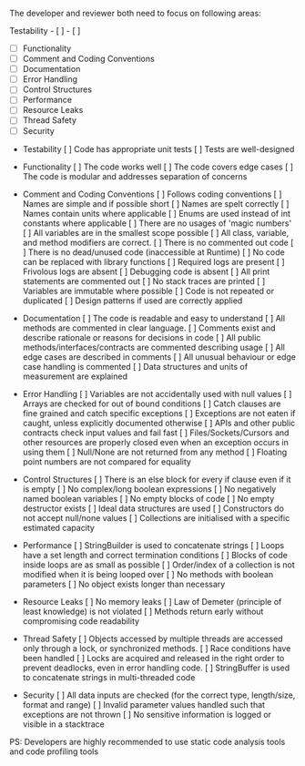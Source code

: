 The developer and reviewer both need to focus on following areas:
  
Testability               - [ ]         - [ ] 
- [ ] Functionality
- [ ] Comment and Coding Conventions
- [ ] Documentation
- [ ] Error Handling
- [ ] Control Structures
- [ ] Performance
- [ ] Resource Leaks
- [ ] Thread Safety
- [ ] Security
 
- Testability
  [ ] Code has appropriate unit tests
  [ ] Tests are well-designed

- Functionality
  [ ] The code works well
  [ ] The code covers edge cases
  [ ] The code is modular and addresses separation of concerns
 
- Comment and Coding Conventions
  [ ] Follows coding conventions
  [ ] Names are simple and if possible short
  [ ] Names are spelt correctly
  [ ] Names contain units where applicable
  [ ] Enums are used instead of int constants where applicable
  [ ] There are no usages of 'magic numbers'
  [ ] All variables are in the smallest scope possible
  [ ] All class, variable, and method modifiers are correct.
  [ ] There is no commented out code
  [ ] There is no dead/unused code (inaccessible at Runtime)
  [ ] No code can be replaced with library functions
  [ ] Required logs are present
  [ ] Frivolous logs are absent
  [ ] Debugging code is absent
  [ ] All print statements are commented out
  [ ] No stack traces are printed
  [ ] Variables are immutable where possible
  [ ] Code is not repeated or duplicated
  [ ] Design patterns if used are correctly applied

- Documentation
  [ ] The code is readable and easy to understand 
  [ ] All methods are commented in clear language.
  [ ] Comments exist and describe rationale or reasons for decisions in code
  [ ] All public methods/interfaces/contracts are commented describing usage
  [ ] All edge cases are described in comments
  [ ] All unusual behaviour or edge case handling is commented
  [ ] Data structures and units of measurement are explained

- Error Handling
  [ ] Variables are not accidentally used with null values
  [ ] Arrays are checked for out of bound conditions
  [ ] Catch clauses are fine grained and catch specific exceptions
  [ ] Exceptions are not eaten if caught, unless explicitly documented otherwise
  [ ] APIs and other public contracts check input values and fail fast
  [ ] Files/Sockets/Cursors and other resources are properly closed even when an exception occurs in using them
  [ ] Null/None are not returned from any method
  [ ] Floating point numbers are not compared for equality

- Control Structures
  [ ] There is an else block for every if clause even if it is empty
  [ ] No complex/long boolean expressions
  [ ] No negatively named boolean variables
  [ ] No empty blocks of code
  [ ] No empty destructor exists 
  [ ] Ideal data structures are used
  [ ] Constructors do not accept null/none values
  [ ] Collections are initialised with a specific estimated capacity

- Performance
  [ ] StringBuilder is used to concatenate strings
  [ ] Loops have a set length and correct termination conditions
  [ ] Blocks of code inside loops are as small as possible
  [ ] Order/index of a collection is not modified when it is being looped over
  [ ] No methods with boolean parameters
  [ ] No object exists longer than necessary
 
- Resource Leaks
  [ ] No memory leaks
  [ ] Law of Demeter (principle of least knowledge) is not violated
  [ ] Methods return early without compromising code readability

- Thread Safety
  [ ] Objects accessed by multiple threads are accessed only through a lock, or synchronized methods.
  [ ] Race conditions have been handled
  [ ] Locks are acquired and released in the right order to prevent deadlocks, even in error handling code.
  [ ] StringBuffer is used to concatenate strings in multi-threaded code

- Security
  [ ] All data inputs are checked (for the correct type, length/size, format and range)
  [ ] Invalid parameter values handled such that exceptions are not thrown
  [ ] No sensitive information is logged or visible in a stacktrace

PS: Developers are highly recommended to use static code analysis tools and code profiling tools   
